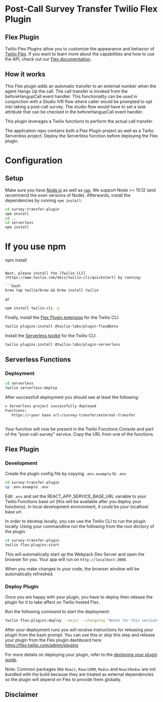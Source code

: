 # Post-Call Survey Transfer Twilio Flex Plugin

## Flex Plugin
Twilio Flex Plugins allow you to customize the appearance and behavior of [Twilio Flex](https://www.twilio.com/flex). If you want to learn more about the capabilities and how to use the API, check out our [Flex documentation](https://www.twilio.com/docs/flex).

## How it works
This Flex plugin adds an automatic transfer to an external number when the agent Hangs Up the call. The call transfer is invoked from the beforeHangupCall event handler.  This functionality can be used in conjunction with a Studio IVR flow where caller would be prompted to opt into taking a post-call survey.  The studio flow would have to set a task attribute that can be checked in the beforeHangupCall event handler.

This plugin leverages a Twilio functions to perform the actual call transfer.

The application repo contains both a Flex Plugin project as well as a Twilio Serverless project.  Deploy the Serverless function before deploying the Flex plugin.

# Configuration

## Setup

Make sure you have [Node.js](https://nodejs.org) as well as [`npm`](https://npmjs.com). We support Node >= 10.12 (and recommend the _even_ versions of Node). Afterwards, install the dependencies by running `npm install`:

```bash
cd survey-transfer-plugin
npm install
cd ..
cd serverless
npm install
```

# If you use npm
npm install
```

Next, please install the [Twilio CLI](https://www.twilio.com/docs/twilio-cli/quickstart) by running:

```bash
brew tap twilio/brew && brew install twilio
```
or
```bash
npm install twilio-cli -g
```

Finally, install the [Flex Plugin extension](https://github.com/twilio-labs/plugin-flex/tree/v1-beta) for the Twilio CLI:

```bash
twilio plugins:install @twilio-labs/plugin-flex@beta
```

Install the [Serverless toolkit](https://www.twilio.com/docs/labs/serverless-toolkit) for the Twilio CLI:

```bash
twilio plugins:install @twilio-labs/plugin-serverless
```

## Serverless Functions

### Deployment

```bash
cd serverless
twilio serverless:deploy
```
After successfull deployment you should see at least the following:
```bash
✔ Serverless project successfully deployed
Functions:
   https://<your base url>/survey-transfer/external-transfer
   
```

Your function will now be present in the Twilio Functions Console and part of the "post-call-survey" service. Copy the URL from one of the functions. 

## Flex Plugin

### Development

Create the plugin config file by copying `.env.example` to `.env` 

```bash
cd survey-transfer-plugin
cp .env.example .env
```

Edit `.env` and set the REACT_APP_SERVICE_BASE_URL variable to your Twilio Functions base url (this will be available after you deploy your functions). In local development environment, it could be your localhost base url.

In order to develop locally, you can use the Twilio CLI to run the plugin locally. Using your commandline run the following from the root dirctory of the plugin.

```bash
cd survey-transfer-plugin
twilio flex:plugins:start
```

This will automatically start up the Webpack Dev Server and open the browser for you. Your app will run on `http://localhost:3000`.

When you make changes to your code, the browser window will be automatically refreshed.


### Deploy Plugin

Once you are happy with your plugin, you have to deploy then release the plugin for it to take affect on Twilio hosted Flex.

Run the following command to start the deployment:

```bash
twilio flex:plugins:deploy --major --changelog "Notes for this version" --description "Functionality of the plugin"
```

After your deployment runs you will receive instructions for releasing your plugin from the bash prompt. You can use this or skip this step and release your plugin from the Flex plugin dashboard here https://flex.twilio.com/admin/plugins

For more details on deploying your plugin, refer to the [deploying your plugin guide](https://www.twilio.com/docs/flex/plugins#deploying-your-plugin).

Note: Common packages like `React`, `ReactDOM`, `Redux` and `ReactRedux` are not bundled with the build because they are treated as external dependencies so the plugin will depend on Flex to provide them globally.


## Disclaimer